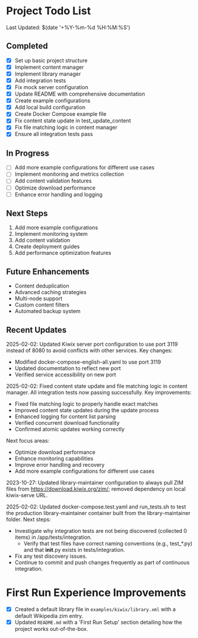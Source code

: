 # Project Todo List

Last Updated: $(date '+%Y-%m-%d %H:%M:%S')

## Completed
- [x] Set up basic project structure
- [x] Implement content manager
- [x] Implement library manager
- [x] Add integration tests
- [x] Fix mock server configuration
- [x] Update README with comprehensive documentation
- [x] Create example configurations
- [x] Add local build configuration
- [x] Create Docker Compose example file
- [x] Fix content state update in test_update_content
- [x] Fix file matching logic in content manager
- [x] Ensure all integration tests pass

## In Progress
- [ ] Add more example configurations for different use cases
- [ ] Implement monitoring and metrics collection
- [ ] Add content validation features
- [ ] Optimize download performance
- [ ] Enhance error handling and logging

## Next Steps
1. Add more example configurations
2. Implement monitoring system
3. Add content validation
4. Create deployment guides
5. Add performance optimization features

## Future Enhancements
- Content deduplication
- Advanced caching strategies
- Multi-node support
- Custom content filters
- Automated backup system

## Recent Updates

2025-02-02: Updated Kiwix server port configuration to use port 3119 instead of 8080 to avoid conflicts with other services.
Key changes:
- Modified docker-compose-english-all.yaml to use port 3119
- Updated documentation to reflect new port
- Verified service accessibility on new port

2025-02-02: Fixed content state update and file matching logic in content manager. All integration tests now passing successfully.
Key improvements:
- Fixed file matching logic to properly handle exact matches
- Improved content state updates during the update process
- Enhanced logging for content list parsing
- Verified concurrent download functionality
- Confirmed atomic updates working correctly

Next focus areas:
- Optimize download performance
- Enhance monitoring capabilities
- Improve error handling and recovery
- Add more example configurations for different use cases

2023-10-27: Updated library-maintainer configuration to always pull ZIM files from https://download.kiwix.org/zim/; removed dependency on local kiwix-serve URL.

2025-02-02: Updated docker-compose.test.yaml and run_tests.sh to test the production library-maintainer container built from the library-maintainer folder. 
Next steps:
- Investigate why integration tests are not being discovered (collected 0 items) in /app/tests/integration.
  * Verify that test files have correct naming conventions (e.g., test_*.py) and that __init__.py exists in tests/integration.
- Fix any test discovery issues.
- Continue to commit and push changes frequently as part of continuous integration.

# First Run Experience Improvements
- [x] Created a default library file in `examples/kiwix/library.xml` with a default Wikipedia zim entry.
- [x] Updated `README.md` with a 'First Run Setup' section detailing how the project works out-of-the-box. 